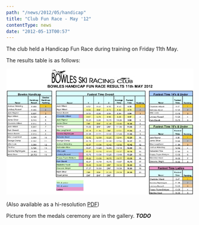 ```yaml
---
path: "/news/2012/05/handicap"
title: "Club Fun Race - May '12"
contentType: news
date: "2012-05-13T00:57"
---
```


The club held a Handicap Fun Race during training on Friday 11th May.

The results table is as follows:

![Handicap Race Results, May 2012](Bowles_Fun_Race_Results_May_2012.jpg)

(Also available as a hi-resolution [PDF](./Bowles_Fun_Race_Results_May_2012.pdf))

Picture from the medals ceremony are in the gallery. ***TODO***

